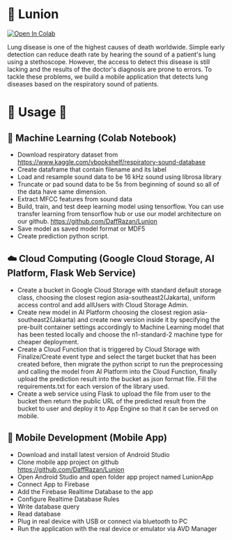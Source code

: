 # 🚀 Lunion

[![Open In Colab](https://colab.research.google.com/assets/colab-badge.svg)](https://colab.research.google.com/github/DaffRazan/Lunion/blob/master/Machine%20Learning/Deep%20Learning%20pendeteksi%20penyakit%20paru.ipynb)

Lung disease is one of the highest causes of death worldwide. Simple early detection can
reduce death rate by hearing the sound of a patient's lung using a stethoscope. However, the
access to detect this disease is still lacking and the results of the doctor's diagnosis are prone to
errors. To tackle these problems, we build a mobile application that detects lung diseases based
on the respiratory sound of patients.

# 📌 Usage 📌

## 🤖 Machine Learning (Colab Notebook)

* Download respiratory dataset from https://www.kaggle.com/vbookshelf/respiratory-sound-database
* Create dataframe that contain filename and its label
* Load and resample sound data to be 16 kHz sound using librosa library
* Truncate or pad sound data to be 5s from beginning of sound so all of the data have same dimension.
* Extract MFCC features from sound data
* Build, train, and test deep learning model using tensorflow. You can use transfer learning from tensorflow hub or use our model architecture on our github. https://github.com/DaffRazan/Lunion
* Save model as saved model format or MDF5
* Create prediction python script. 

## ☁️ Cloud Computing (Google Cloud Storage, AI Platform, Flask Web Service)

* Create a bucket in Google Cloud Storage with standard default storage class, choosing the closest region asia-southeast2(Jakarta), uniform access control and add allUsers with Cloud Storage Admin.
* Create new model in AI Platform choosing the closest region asia-southeast2(Jakarta) and create new version inside it by specifying the pre-built container settings accordingly to Machine Learning model that has been tested locally and choose the n1-standard-2 machine type for cheaper deployment.
* Create a Cloud Function that is triggered by Cloud Storage with Finalize/Create event type and select the target bucket that has been created before, then migrate the python script to run the preprocessing and calling the model from AI Platform into the Cloud Function, finally upload the prediction result into the bucket as json format file. Fill the requirements.txt for each version of the library used.
* Create a web service using Flask to upload the file from user to the bucket then return the public URL of the predicted result from the bucket to user and deploy it to App Engine so that it can be served on mobile.

## 📱 Mobile Development (Mobile App)

* Download and install latest version of Android Studio
* Clone mobile app project on github https://github.com/DaffRazan/Lunion 
* Open Android Studio and open folder app project named LunionApp
* Connect App to Firebase
* Add the Firebase Realtime Database to the app
* Configure Realtime Database Rules
* Write database query
* Read database
* Plug in real device with USB or connect via bluetooth to PC
* Run the application with the real device or emulator via AVD Manager

